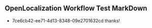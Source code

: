 ## OpenLocalization Workflow Test MarkDown
* 7ce6cb42-ee71-4d13-8348-09e2701632cd thanks!

<!--HONumber=Jul16_HO3-->


